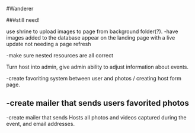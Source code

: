 #Wanderer


###still need!

use shrine to upload images to page from background folder(?).
-have images added to the database appear on the landing page with a live update not needing a page refresh



-make sure nested resources are all correct

  Turn host into admin, give admin ability to adjust information about events.


-create favoriting system between user and photos / creating host form page.



-create mailer that sends users favorited photos
-
-create mailer that sends Hosts all photos and videos captured during the event, and email addresses.
